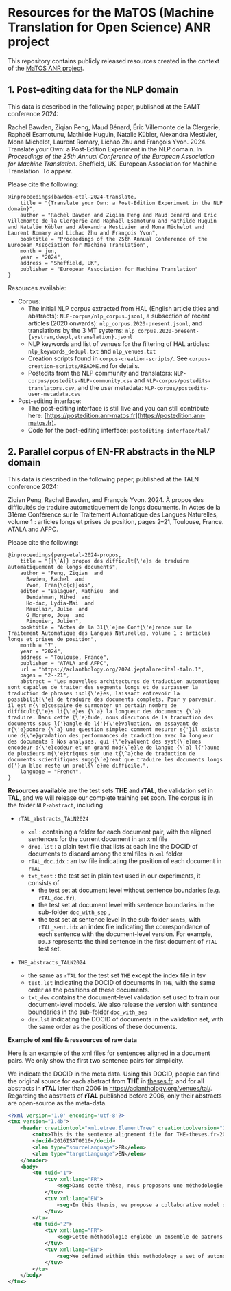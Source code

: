 # Resources for the MaTOS (Machine Translation for Open Science) ANR project

This repository contains publicly released resources created in the context of the [MaTOS ANR project](https://anr-matos.github.io).

## 1. Post-editing data for the NLP domain

This data is described in the following paper, published at the EAMT conference 2024: 

Rachel Bawden, Ziqian Peng, Maud Bénard, Éric Villemonte de la Clergerie, Raphaël Esamotunu, Mathilde Huguin, Natalie Kübler, Alexandra Mestivier, Mona Michelot, Laurent Romary, Lichao Zhu and François Yvon. 2024. Translate your Own: a Post-Edition Experiment in the NLP domain. In *Proceedings of the 25th Annual Conference of the European Association for Machine Translation*. Sheffield, UK. European Association for Machine Translation. To appear. 

Please cite the following:
```
@inproceedings{bawden-etal-2024-translate,
    title = "{Translate your Own: a Post-Edition Experiment in the NLP domain}",
    author = "Rachel Bawden and Ziqian Peng and Maud Bénard and Éric Villemonte de la Clergerie and Raphaël Esamotunu and Mathilde Huguin and Natalie Kübler and Alexandra Mestivier and Mona Michelot and Laurent Romary and Lichao Zhu and François Yvon",
    booktitle = "Proceedings of the 25th Annual Conference of the European Association for Machine Translation",
    month = jun,
    year = "2024",
    address = "Sheffield, UK",
    publisher = "European Association for Machine Translation"
}
```

Resources available:
- Corpus:
    - The initial NLP corpus extracted from HAL (English article titles and abstracts): `NLP-corpus/nlp_corpus.jsonl`, a subsection of recent articles (2020 onwards): `nlp_corpus.2020-present.jsonl`, and translations by the 3 MT systems: `nlp_corpus.2020-present-{systran,deepl,etranslation}.jsonl`
    - NLP keywords and list of venues for the filtering of HAL articles: `nlp_keywords_dedupl.txt` and `nlp_venues.txt`
    - Creation scripts found in `corpus-creation-scripts/`. See `corpus-creation-scripts/README.md` for details.
    - Postedits from the NLP community and translators: `NLP-corpus/postedits-NLP-community.csv` and `NLP-corpus/postedits-translators.csv`, and the user metadata: `NLP-corpus/postedits-user-metadata.csv`
- Post-editing interface:
  - The post-editing interface is still live and you can still contribute here: [https://postedition.anr-matos.fr](https://postedition.anr-matos.fr).
  - Code for the post-editing interface: `postediting-interface/tal/`

## 2. Parallel corpus of EN-FR abstracts in the NLP domain

This data is described in the following paper, published at the TALN conference 2024: 

Ziqian Peng, Rachel Bawden, and François Yvon. 2024. À propos des difficultés de traduire automatiquement de longs documents. In Actes de la 31ème Conférence sur le Traitement Automatique des Langues Naturelles, volume 1 : articles longs et prises de position, pages 2–21, Toulouse, France. ATALA and AFPC.

Please cite the following:

```
@inproceedings{peng-etal-2024-propos,
    title = "{{\`A}} propos des difficult{\'e}s de traduire automatiquement de longs documents",
    author = "Peng, Ziqian  and
      Bawden, Rachel  and
      Yvon, Fran{\c{c}}ois",
    editor = "Balaguer, Mathieu  and
      Bendahman, Nihed  and
      Ho-dac, Lydia-Mai  and
      Mauclair, Julie  and
      G Moreno, Jose  and
      Pinquier, Julien",
    booktitle = "Actes de la 31{\`e}me Conf{\'e}rence sur le Traitement Automatique des Langues Naturelles, volume 1 : articles longs et prises de position",
    month = "7",
    year = "2024",
    address = "Toulouse, France",
    publisher = "ATALA and AFPC",
    url = "https://aclanthology.org/2024.jeptalnrecital-taln.1",
    pages = "2--21",
    abstract = "Les nouvelles architectures de traduction automatique sont capables de traiter des segments longs et de surpasser la traduction de phrases isol{\'e}es, laissant entrevoir la possibilit{\'e} de traduire des documents complets. Pour y parvenir, il est n{\'e}cessaire de surmonter un certain nombre de difficult{\'e}s li{\'e}es {\`a} la longueur des documents {\`a} traduire. Dans cette {\'e}tude, nous discutons de la traduction des documents sous l{'}angle de l{'}{\'e}valuation, en essayant de r{\'e}pondre {\`a} une question simple: comment mesurer s{'}il existe une d{\'e}gradation des performances de traduction avec la longueur des documents ? Nos analyses, qui {\'e}valuent des syst{\`e}mes encodeur-d{\'e}codeur et un grand mod{\`e}le de langue {\`a} l{'}aune de plusieurs m{\'e}triques sur une t{\^a}che de traduction de documents scientifiques sugg{\`e}rent que traduire les documents longs d{'}un bloc reste un probl{\`e}me difficile.",
    language = "French",
}
```

**Resources available** are the test sets **THE** and **rTAL**, the validation set in **TAL**, 
and we will release our complete training set soon.
The corpus is in the folder `NLP-abstract`, including

- `rTAL_abstracts_TALN2024`
  - `xml` : containing a folder for each document pair, with the aligned sentences for the current document in an xml file
  - `drop.lst` : a plain text file that lists at each line the DOCID of documents to discard among the xml files in `xml` folder
  - `rTAL_doc.idx` : an tsv file indicating the position of each document in `rTAL`
  - `txt_test` : the test set in plain text used in our experiments, it consists of 
    - the test set at document level without sentence boundaries (e.g. `rTAL_doc.fr`), 
    - the test set at document level with sentence boundaries in the sub-folder `doc_with_sep` , 
    - the test set at sentence level in the sub-folder `sents`, 
    with `rTAL_sent.idx` an index file indicating the correspondance of each sentence with the document-level version.
    For example, `D0.3` represents the third sentence in the first document of `rTAL` test set.

- `THE_abstracts_TALN2024`
  - the same as `rTAL` for the test set `THE` except the index file in tsv
  - `test.lst` indicating the DOCID of documents in `THE`, with the same order as the positions of these documents.
  - `txt_dev` contains the document-level validation set used to train our document-level models. We also release the version with sentence boundaries in the sub-folder `doc_with_sep`
  - `dev.lst` indicating the DOCID of documents in the validation set, with the same order as the positions of these documents.
  
**Example of xml file & ressources of raw data**

Here is an example of the xml files for sentences aligned in a document pairs. We only show the first two sentence pairs for simplicity. 

We indicate the DOCID in the meta data. Using this DOCID, people can find the original source for each abstract from **THE** in [theses.fr](https://theses.fr/), and for all abstracts in **rTAL** later than 2006 in https://aclanthology.org/venues/tal/. Regarding the abstracts of **rTAL** published before 2006, only their abstracts are open-source as the meta-data.

```xml
<?xml version='1.0' encoding='utf-8'?>
<tmx version="1.4b">
    <header creationtool="xml.etree.ElementTree" creationtoolversion="1.3.0" datatype="PlainText" segtype="sentence" adminlang="en-us" srclang="FR" o-tmf="XML" creationdate="2023-04-28" creationid="MaTOS">
        <note>This is the sentence alignement file for THE-theses.fr-2016ISAT0016. segId begin by 1, tuid = segId</note>
        <docid>2016ISAT0016</docid>
        <elem type="sourceLanguage">FR</elem>
        <elem type="targetLanguage">EN</elem>
    </header>
    <body>
        <tu tuid="1">
            <tuv xml:lang="FR">
                <seg>Dans cette thèse, nous proposons une méthodologie basée sur les modèles pour gérer la complexité de la conception des systèmes autonomiques cognitifs intégrant des objets connectés.</seg>
            </tuv>
            <tuv xml:lang="EN">
                <seg>In this thesis, we propose a collaborative model driven methodology for designing Autonomic Cognitive IoT systems to deal with IoT design complexity.</seg>
            </tuv>
        </tu>
        <tu tuid="2">
            <tuv xml:lang="FR">
                <seg>Cette méthodologie englobe un ensemble de patrons de conception dont nous avons défini pour modéliser la coordination dynamique des processus autonomiques pour gérer l’évolution des besoins du système, et pour enrichir les systèmes avec des propriétés cognitives qui permettent de comprendre les données et de générer des nouvelles connaissances.</seg>
            </tuv>
            <tuv xml:lang="EN">
                <seg>We defined within this methodology a set of autonomic cognitive design patterns that aim at (1) delineating the dynamic coordination of the autonomic processes to deal with the system's context changeability and requirements evolution at run-time, and (2) adding cognitive abilities to IoT systems to understand big data and generate new insights.</seg>
            </tuv>
        </tu>
    </body>
</tmx>

```





